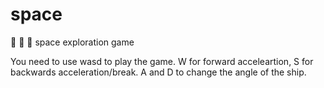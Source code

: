 # space
:star2: :rocket: :dizzy: space exploration game

You need to use wasd to play the game. W for forward acceleartion, S for backwards acceleration/break. A and D to change the angle of the ship.
